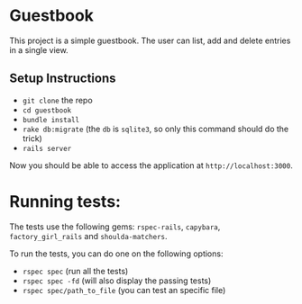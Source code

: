 # Guestbook

This project is a simple guestbook. The user can list, add and delete entries in a single view.

## Setup Instructions

* `git clone` the repo
* `cd guestbook`
* `bundle install`
* `rake db:migrate` (the `db` is `sqlite3`, so only this command should do the trick)
*  `rails server`

Now you should be able to access the application at `http://localhost:3000`.

# Running tests:

The tests use the following gems: `rspec-rails`, `capybara`, `factory_girl_rails` and `shoulda-matchers`.

To run the tests, you can do one on the following options:

* `rspec spec` (run all the tests)
* `rspec spec -fd` (will also display the passing tests)
* `rspec spec/path_to_file` (you can test an specific file)
